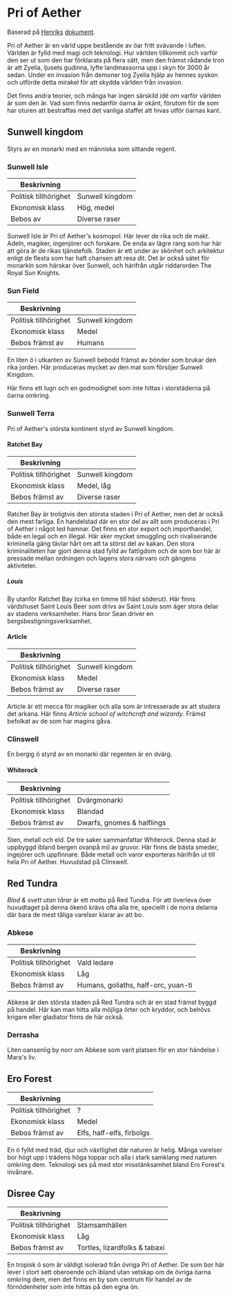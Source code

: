 <!-- TITLE: Geografi -->
# Pri of Aether

Baserad på [Henriks](spelare#henrik) [dokument](https://docs.google.com/document/d/1zXKJ1j-eBEr9DngUenVeB1NWVJvbizqkUq2ckgLMrak/edit).

Pri of Aether är en värld uppe bestående av öar fritt svävande i luften. Världen är fylld med magi och teknologi. Hur världen tillkommit och varför den ser ut som den har förklarats på flera sätt, men den främst rådande tron är att Zyelia, ljusets gudinna, lyfte landmassorna upp i skyn för 3000 år sedan. Under en invasion från demoner tog Zyelia hjälp av hennes syskon och utförde detta mirakel för att skydda världen från invasion.

Det finns andra teorier, och många har ingen särskild idé om varför världen är som den är. Vad som finns nedanför öarna är okänt, förutom för de som har oturen att bestraffas med det vanliga staffet att hivas utför öarnas kant.

## Sunwell kingdom
Styrs av en monarki med en människa som sittande regent.

### Sunwell Isle

| Beskrivning           |                  |
| ---                   | ---              |
| Politisk tillhörighet | Sunwell kingdom |
| Ekonomisk klass       | Hög, medel       |
| Bebos av              | Diverse raser    |

Sunwell Isle är Pri of Aether's kosmopol. Här lever de rika och de makt. Adeln, magiker, ingenjörer och forskare. De enda av lägre rang som har här att göra är de rikas tjänstefolk. Staden är ett under av skönhet och arkitektur enligt de flesta som har haft chansen att resa dit. Det är också sätet för monarkin som härskar över Sunwell, och härifrån utgår riddarorden The Royal Sun Knights.

### Sun Field

| Beskrivning             |                    |
| ----------------------- | ------------------ |
| Politisk tillhörighet   | Sunwell kingdom   |
| Ekonomisk klass         | Medel              |
| Bebos främst av         | Humans             |

En liten ö i utkanten av Sunwell bebodd främst av bönder som brukar den rika jorden. Här produceras mycket av den mat som försöjer Sunwell Kingdom. 

Här finns ett lugn och en godmodighet som inte hittas i storstäderna på öarna omkring.

### Sunwell Terra

Pri of Aether's största kontinent styrd av Sunwell kingdom.

#### Ratchet Bay

| Beskrivning           |                    |
| ---                   | ------------------ |
| Politisk tillhörighet | Sunwell kingdom  |
| Ekonomisk klass       | Medel, låg         |
| Bebos främst av       | Diverse raser      |

Ratchet Bay är troligtvis den största staden i Pri of Aether, men det är också den mest farliga. En handelstad där en stor del av allt som produceras i Pri of Aether i något led hamnar. Det finns en stor export och importhandel, både en legal och en illegal. Här sker mycket smuggling och rivaliserande kriminella gäng tävlar hårt om att ta störst del av kakan. Den stora kriminaliteten har gjort denna stad fylld av fattigdom och de som bor här är pressade mellan ordningen och lagens stora närvaro och gängens aktiviteter.

##### Louis

By utanför Ratchet Bay (cirka en timme till häst söderut). Här finns värdshuset Saint Louis Beer som drivs av Saint Louis som äger stora delar av stadens verksamheter. Hans bror Sean driver en bergsbestigningsverksamhet.

#### Article


 | Beskrivning           |                  |
 | ---                   | ---              |
 | Politisk tillhörighet | Sunwell kingdom |
 | Ekonomisk klass       | Medel            |
 | Bebos främst av       | Diverse raser    |

Article är ett mecca för magiker och alla som är intresserade av att studera det arkana. Här finns *Article school of witchcraft and wizardy*. Främst befolkat av de som har magins gåva.

### Clinswell
En bergig ö styrd av en monarki där regenten är en dvärg.

#### Whiterock

| Beskrivning           |                            |
| ---                   | ---                        |
| Politisk tillhörighet | Dvärgmonarki                         |
| Ekonomisk klass       | Blandad                    |
| Bebos främst av       | Dwarfs, gnomes & halflings |

Sten, metall och eld. De tre saker sammanfattar Whiterock. Denna stad är uppbyggd ibland bergen ovanpå mil av gruvor. Här finns de bästa smeder, ingejörer och uppfinnare. Både metall och varor exporteras härifrån ut till hela Pri of Aether. Huvudstad på Clinswell.

## Red Tundra 

_Blod & svett utan tårar_ är ett motto på Red Tundra. För att överleva över huvudtaget på denna ökenö krävs ofta alla tre, speciellt i de norra delarna där bara de mest tåliga varelser klarar av att bo. 

### Abkese

| Beskrivning           |                                     |
| ---                   | ---                                 |
| Politisk tillhörighet | Vald ledare                                 |
| Ekonomisk klass       | Låg                                 |
| Bebos främst av       | Humans, goliaths, half-orc, yuan-ti |

Abkese är den största staden på Red Tundra och är en stad främst byggd på handel. Här kan man hitta alla möjliga örter och kryddor, och behövs krigare eller gladiator finns de här också.

### Derrasha

Liten oansenlig by norr om Abkese som varit platsen för en stor händelse i Mara's liv.


## Ero Forest

| Beskrivning           |                           |
| ---                   | ---                       |
| Politisk tillhörighet | ?                         |
| Ekonomisk klass       | Medel                     |
| Bebos främst av       | Elfs, half-elfs, firbolgs |

En ö fylld med träd, djur och växtlighet där naturen är helig. Många varelser bor högt upp i trädens höga toppar och alla i stark samklang med naturen omkring dem. Teknologi ses på med stor misstänksamhet bland Ero Forest's invånare.

## Disree Cay

| Beskrivning           |                               |
| ---                   | ---                           |
| Politisk tillhörighet | Stamsamhällen                             |
| Ekonomisk klass       | Låg                           |
| Bebos främst av       | Tortles, lizardfolks & tabaxi |

En tropisk ö som är väldigt isolerad från övriga Pri of Aether. De som bor här lever i stort sett oberoende och ibland utan vetskap om de övriga öarna omkring dem, men det finns en by som centrum för handel av de förnödenheter som inte hittas på den egna ön.
